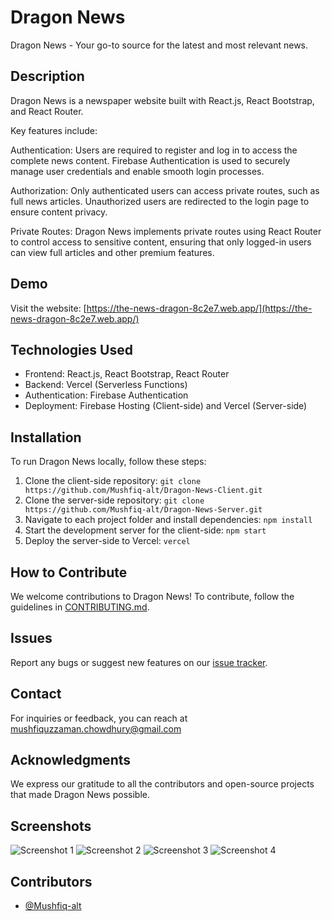 

# Dragon News

Dragon News - Your go-to source for the latest and most relevant news.

## Description

Dragon News is a newspaper website built with React.js, React Bootstrap, and React Router. 

Key features include:

Authentication: Users are required to register and log in to access the complete news content. Firebase Authentication is used to securely manage user credentials and enable smooth login processes.

Authorization: Only authenticated users can access private routes, such as full news articles. Unauthorized users are redirected to the login page to ensure content privacy.

Private Routes: Dragon News implements private routes using React Router to control access to sensitive content, ensuring that only logged-in users can view full articles and other premium features.

## Demo

Visit the website: [https://the-news-dragon-8c2e7.web.app/](https://the-news-dragon-8c2e7.web.app/)

## Technologies Used

- Frontend: React.js, React Bootstrap, React Router
- Backend: Vercel (Serverless Functions)
- Authentication: Firebase Authentication
- Deployment: Firebase Hosting (Client-side) and Vercel (Server-side)

## Installation

To run Dragon News locally, follow these steps:

1. Clone the client-side repository: `git clone https://github.com/Mushfiq-alt/Dragon-News-Client.git`
2. Clone the server-side repository: `git clone https://github.com/Mushfiq-alt/Dragon-News-Server.git`
3. Navigate to each project folder and install dependencies: `npm install`
4. Start the development server for the client-side: `npm start`
5. Deploy the server-side to Vercel: `vercel`


## How to Contribute

We welcome contributions to Dragon News! To contribute, follow the guidelines in [CONTRIBUTING.md](https://github.com/Mushfiq-alt/Dragon-News-Client/blob/main/CONTRIBUTING.md).

## Issues

Report any bugs or suggest new features on our [issue tracker](https://github.com/Mushfiq-alt/Dragon-News-Client/issues).


## Contact

For inquiries or feedback, you can reach at mushfiquzzaman.chowdhury@gmail.com

## Acknowledgments

We express our gratitude to all the contributors and open-source projects that made Dragon News possible.

## Screenshots

![Screenshot 1](https://i.ibb.co/YXqqTrz/sc1.png)  ![Screenshot 2](https://i.ibb.co/MpPP8xV/sc2.png) ![Screenshot 3](https://i.ibb.co/tznQF4d/sc3.png)
![Screenshot 4](https://i.ibb.co/5v8Yv5Q/sc4.png)

## Contributors

- [@Mushfiq-alt](https://github.com/Mushfiq-alt)
